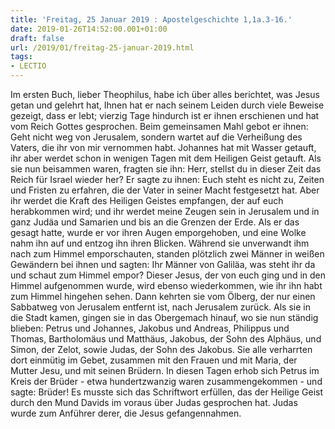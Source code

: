 ```yaml
---
title: 'Freitag, 25 Januar 2019 : Apostelgeschichte 1,1a.3-16.'
date: 2019-01-26T14:52:00.001+01:00
draft: false
url: /2019/01/freitag-25-januar-2019.html
tags: 
- LECTIO
---
```


Im ersten Buch, lieber Theophilus, habe ich über alles berichtet, was Jesus getan und gelehrt hat, Ihnen hat er nach seinem Leiden durch viele Beweise gezeigt, dass er lebt; vierzig Tage hindurch ist er ihnen erschienen und hat vom Reich Gottes gesprochen. Beim gemeinsamen Mahl gebot er ihnen: Geht nicht weg von Jerusalem, sondern wartet auf die Verheißung des Vaters, die ihr von mir vernommen habt. Johannes hat mit Wasser getauft, ihr aber werdet schon in wenigen Tagen mit dem Heiligen Geist getauft. Als sie nun beisammen waren, fragten sie ihn: Herr, stellst du in dieser Zeit das Reich für Israel wieder her? Er sagte zu ihnen: Euch steht es nicht zu, Zeiten und Fristen zu erfahren, die der Vater in seiner Macht festgesetzt hat. Aber ihr werdet die Kraft des Heiligen Geistes empfangen, der auf euch herabkommen wird; und ihr werdet meine Zeugen sein in Jerusalem und in ganz Judäa und Samarien und bis an die Grenzen der Erde. Als er das gesagt hatte, wurde er vor ihren Augen emporgehoben, und eine Wolke nahm ihn auf und entzog ihn ihren Blicken. Während sie unverwandt ihm nach zum Himmel emporschauten, standen plötzlich zwei Männer in weißen Gewändern bei ihnen und sagten: Ihr Männer von Galiläa, was steht ihr da und schaut zum Himmel empor? Dieser Jesus, der von euch ging und in den Himmel aufgenommen wurde, wird ebenso wiederkommen, wie ihr ihn habt zum Himmel hingehen sehen. Dann kehrten sie vom Ölberg, der nur einen Sabbatweg von Jerusalem entfernt ist, nach Jerusalem zurück. Als sie in die Stadt kamen, gingen sie in das Obergemach hinauf, wo sie nun ständig blieben: Petrus und Johannes, Jakobus und Andreas, Philippus und Thomas, Bartholomäus und Matthäus, Jakobus, der Sohn des Alphäus, und Simon, der Zelot, sowie Judas, der Sohn des Jakobus. Sie alle verharrten dort einmütig im Gebet, zusammen mit den Frauen und mit Maria, der Mutter Jesu, und mit seinen Brüdern. In diesen Tagen erhob sich Petrus im Kreis der Brüder - etwa hundertzwanzig waren zusammengekommen - und sagte: Brüder! Es musste sich das Schriftwort erfüllen, das der Heilige Geist durch den Mund Davids im voraus über Judas gesprochen hat. Judas wurde zum Anführer derer, die Jesus gefangennahmen.